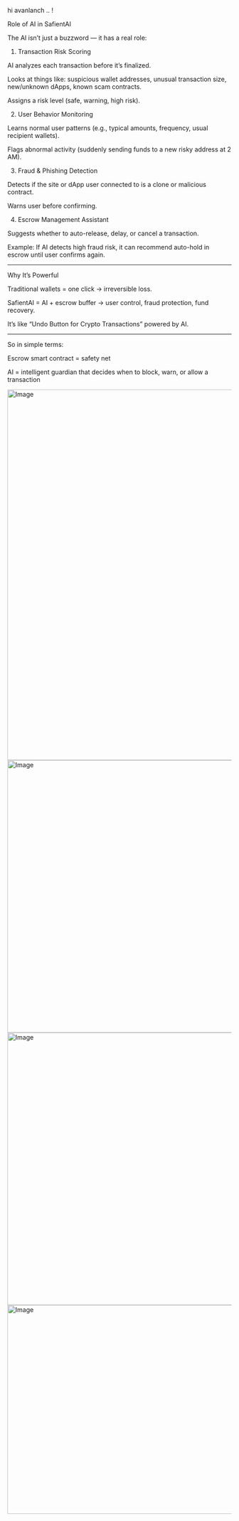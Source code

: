 hi avanlanch .. !


Role of AI in SafientAI

The AI isn’t just a buzzword — it has a real role:

1. Transaction Risk Scoring

AI analyzes each transaction before it’s finalized.

Looks at things like: suspicious wallet addresses, unusual transaction size, new/unknown dApps, known scam contracts.

Assigns a risk level (safe, warning, high risk).



2. User Behavior Monitoring

Learns normal user patterns (e.g., typical amounts, frequency, usual recipient wallets).

Flags abnormal activity (suddenly sending funds to a new risky address at 2 AM).



3. Fraud & Phishing Detection

Detects if the site or dApp user connected to is a clone or malicious contract.

Warns user before confirming.



4. Escrow Management Assistant

Suggests whether to auto-release, delay, or cancel a transaction.

Example: If AI detects high fraud risk, it can recommend auto-hold in escrow until user confirms again.





---

Why It’s Powerful

Traditional wallets = one click → irreversible loss.

SafientAI = AI + escrow buffer → user control, fraud protection, fund recovery.

It’s like “Undo Button for Crypto Transactions” powered by AI.



---

So in simple terms:

Escrow smart contract = safety net

AI = intelligent guardian that decides when to block, warn, or allow a transaction



<img width="1291" height="834" alt="Image" src="https://github.com/user-attachments/assets/06ac90b4-b017-44c1-a527-a9d9581e0d50" />


<img width="616" height="613" alt="Image" src="https://github.com/user-attachments/assets/e46c126e-d1dc-4b7f-a342-d3686640bec7" />
<img width="1244" height="613" alt="Image" src="https://github.com/user-attachments/assets/18277edf-60f6-4f36-93fa-def06bd11af6" />
<img width="614" height="470" alt="Image" src="https://github.com/user-attachments/assets/7977d0af-05ae-4ef3-a90a-fa694cd22aa5" />
